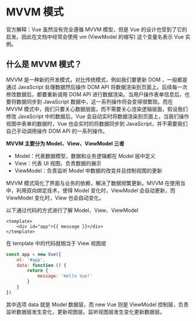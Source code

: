 <script setup>
import { loginRead } from '@/utils/login-read'

loginRead('v10003')
</script>

# <AppCode code="102" /> MVVM 模式

<ClientOnly><AppRead code="v10003" /></ClientOnly>

官方解释：Vue 虽然没有完全遵循 MVVM 模型，但是 Vue 的设计也受到了它的启发。因此在文档中经常会使用 vm (ViewModel 的缩写) 这个变量名表示 Vue 实例。

## 什么是 MVVM 模式？

MVVM 是一种新的开发模式，对比传统模式，例如我们要更新 DOM ，一般都是通过 JavaScript 处理数据然后操作 DOM API 将数据渲染到页面上。后续每一次修改数据后，都要重新调用 DOM API 进行数据渲染。当用户操作表单信息后，也要将数据同步到 JavaScript 数据中，这一系列操作将会变得很繁琐。而在 MVVM 模式中，我们只要关心数据层面，而不需要关心渲染逻辑层面，假设我们修改 JavaScript 中的数据后，Vue 会自动实时将数据渲染到页面上，当我们操作视图中表单的数据时，Vue 也会实时的将数据同步到 JavaScript，并不需要我们自己手动调用操作 DOM API 的一系列操作。

**MVVM 主要分为 Model、View、ViewModel 三者**

-   Model：代表数据模型，数据和业务逻辑都在 Model 层中定义
-   View：代表 UI 视图，负责数据的展示
-   ViewModel：负责监听 Model 中数据的改变并且控制视图的更新

MVVM 模式简化了界面与业务的依赖，解决了数据频繁更新。MVVM 在使用当中，利用双向绑定技术，使得 Model 变化时，ViewModel 会自动更新，而 ViewModel 变化时，View 也会自动变化。

以下通过代码的方式进行了解 Model、View、ViewModel

```vue
<template>
    <div id="app">{{ message }}</div>
</template>
```

在 template 中的代码就相当于 View 视图层

```javascript
const app = new Vue({
    el: '#app',
    data: function () {
        return {
            message: 'Hello Vue!'
        }
    }
})
```

其中选项 data 就是 Model 数据层，而 new Vue 则是 ViewModel 控制层，负责监听数据层发生变化，更新视图层。监听视图层发生变化更新数据层。

<AppComment />